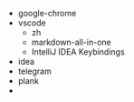 - google-chrome
- vscode
	- zh
	- markdown-all-in-one
	- IntelliJ IDEA Keybindings
- idea
- telegram
- plank
- 
